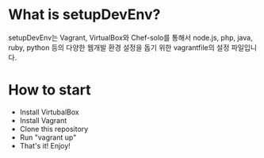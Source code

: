 # What is setupDevEnv?
setupDevEnv는 Vagrant, VirtualBox와 Chef-solo를 통해서 node.js, php, java, ruby, python 등의 다양한 웹개발 환경 설정을 돕기 위한 vagrantfile의 설정 파일입니다. 

# How to start

- Install VirtubalBox
- Install Vagrant
- Clone this repository
- Run "vagrant up"
- That's it! Enjoy!
